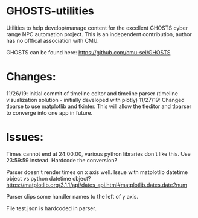 # GHOSTS-utilities
Utilities to help develop/manage content for the excellent GHOSTS cyber range NPC automation project. This is an independent contribution, author has no offfical association with CMU.

GHOSTS can be found here:
https://github.com/cmu-sei/GHOSTS

Changes:
=========
11/26/19: initial commit of timeline editor and timeline parser (timeline visualization solution - initially developed with plotly)
11/27/19: Changed tlparse to use matplotlib and tkinter. This will allow the tleditor and tlparser to converge into one app in future.

Issues:
================
Times cannot end at 24:00:00, various python libraries don't like this. Use 23:59:59 instead. Hardcode the conversion?

Parser doesn't render times on x axis well. Issue with matplotlib datetime object vs python datetime object?
https://matplotlib.org/3.1.1/api/dates_api.html#matplotlib.dates.date2num

Parser clips some handler names to the left of y axis.

File test.json is hardcoded in parser.

